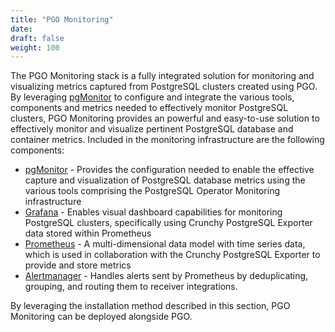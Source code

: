 ```yaml
---
title: "PGO Monitoring"
date:
draft: false
weight: 100
---
```


The PGO Monitoring stack is a fully integrated solution for monitoring and visualizing metrics 
captured from PostgreSQL clusters created using PGO.  By leveraging [pgMonitor][] to configure
and integrate the various tools, components and metrics needed to effectively monitor PostgreSQL 
clusters, PGO Monitoring provides an powerful and easy-to-use solution to effectively monitor 
and visualize pertinent PostgreSQL database and container metrics. Included in the monitoring 
infrastructure are the following components:

- [pgMonitor][] - Provides the configuration needed to enable the effective capture and
visualization of PostgreSQL database metrics using the various tools comprising the PostgreSQL
Operator Monitoring infrastructure
- [Grafana](https://grafana.com/) - Enables visual dashboard capabilities for monitoring
PostgreSQL clusters, specifically using Crunchy PostgreSQL Exporter data stored within Prometheus
- [Prometheus](https://prometheus.io/) - A multi-dimensional data model with time series data,
which is used in collaboration with the Crunchy PostgreSQL Exporter to provide and store
metrics
- [Alertmanager](https://prometheus.io/docs/alerting/latest/alertmanager/) - Handles alerts 
sent by Prometheus by deduplicating, grouping, and routing them to receiver integrations.

By leveraging the installation method described in this section, PGO Monitoring can be deployed
alongside PGO.



[pgMonitor]: https://github.com/CrunchyData/pgmonitor
